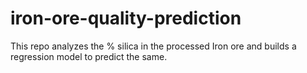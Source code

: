 # iron-ore-quality-prediction
This repo analyzes the % silica in the processed Iron ore and builds a regression model to predict the same. 

